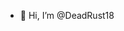 - 👋 Hi, I’m @DeadRust18

<!---
DeadRust18/DeadRust18 is a ✨ special ✨ repository because its `README.md` (this file) appears on your GitHub profile.
You can click the Preview link to take a look at your changes.
--->
